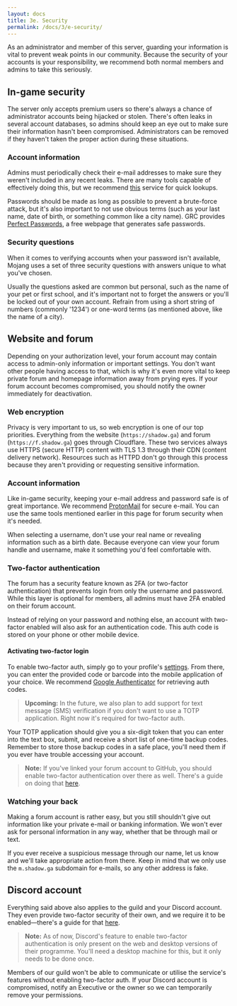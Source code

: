 ```yaml
---
layout: docs
title: 3e. Security
permalink: /docs/3/e-security/
---
```

As an administrator and member of this server, guarding your information is vital to prevent weak points in our community.
Because the security of your accounts is your responsibility, we recommend both normal members and admins to take this seriously.

## In-game security
The server only accepts premium users so there's always a chance of administrator accounts being hijacked or stolen.
There's often leaks in several account databases, so admins should keep an eye out to make sure their information hasn't been compromised.
Administrators can be removed if they haven't taken the proper action during these situations.

### Account information
Admins must periodically check their e-mail addresses to make sure they weren't included in any recent leaks.
There are many tools capable of effectively doing this, but we recommend [this](https://haveibeenpwned.com/) service for quick lookups.

Passwords should be made as long as possible to prevent a brute-force attack, but it's also important to not use obvious terms (such as your last name, date of birth, or something common like a city name).
GRC provides [Perfect Passwords](https://www.grc.com/passwords.htm), a free webpage that generates safe passwords.

### Security questions
When it comes to verifying accounts when your password isn't available, Mojang uses a set of three security questions with answers unique to what you've chosen.

Usually the questions asked are common but personal, such as the name of your pet or first school, and it's important not to forget the answers or you'll be locked out of your own account.
Refrain from using a short string of numbers (commonly '1234') or one-word terms (as mentioned above, like the name of a city).

## Website and forum
Depending on your authorization level, your forum account may contain access to admin-only information or important settings.
You don't want other people having access to that, which is why it's even more vital to keep private forum and homepage information away from prying eyes.
If your forum account becomes compromised, you should notify the owner immediately for deactivation.

### Web encryption
Privacy is very important to us, so web encryption is one of our top priorities.
Everything from the website (`https://shadow.ga`) and forum (`https://f.shadow.ga`) goes through Cloudflare.
These two services always use HTTPS (secure HTTP) content with TLS 1.3 through their CDN (content delivery network).
Resources such as HTTPD don't go through this process because they aren't providing or requesting sensitive information.

### Account information
Like in-game security, keeping your e-mail address and password safe is of great importance.
We recommend [ProtonMail](https://protonmail.com/) for secure e-mail.
You can use the same tools mentioned earlier in this page for forum security when it's needed.

When selecting a username, don't use your real name or revealing information such as a birth date.
Because everyone can view your forum handle and username, make it something you'd feel comfortable with.

### Two-factor authentication
The forum has a security feature known as 2FA (or two-factor authentication) that prevents login from only the username and password.
While this layer is optional for members, all admins must have 2FA enabled on their forum account.

Instead of relying on your password and nothing else, an account with two-factor enabled will also ask for an authentication code.
This auth code is stored on your phone or other mobile device.

#### Activating two-factor login
To enable two-factor auth, simply go to your profile's [settings](https://f.shadow.ga/settings).
From there, you can enter the provided code or barcode into the mobile application of your choice. We recommend [Google Authenticator](https://support.google.com/accounts/answer/1066447?co=GENIE.Platform%3DAndroid&hl=en) for retrieving auth codes.
> **Upcoming:** In the future, we also plan to add support for text message (SMS) verification if you don't want to use a TOTP application. Right now it's required for two-factor auth.

Your TOTP application should give you a six-digit token that you can enter into the text box, submit, and receive a short list of one-time backup codes.
Remember to store those backup codes in a safe place, you'll need them if you ever have trouble accessing your account.
> **Note:** If you've linked your forum account to GitHub, you should enable two-factor authentication over there as well. There's a guide on doing that [here](https://help.github.com/articles/securing-your-account-with-two-factor-authentication-2fa/).

### Watching your back
Making a forum account is rather easy, but you still shouldn't give out information like your private e-mail or banking information.
We won't ever ask for personal information in any way, whether that be through mail or text.

If you ever receive a suspicious message through our name, let us know and we'll take appropriate action from there.
Keep in mind that we only use the `m.shadow.ga` subdomain for e-mails, so any other address is fake.

## Discord account
Everything said above also applies to the guild and your Discord account.
They even provide two-factor security of their own, and we require it to be enabled—there's a guide for that [here](https://support.discordapp.com/hc/en-us/articles/219576828-Setting-up-Two-Factor-Authentication).

> **Note:** As of now, Discord's feature to enable two-factor authentication is only present on the web and desktop versions of their programme. You'll need a desktop machine for this, but it only needs to be done once.

Members of our guild won't be able to communicate or utilise the service's features without enabling two-factor auth.
If your Discord account is compromised, notify an Executive or the owner so we can temporarily remove your permissions.
